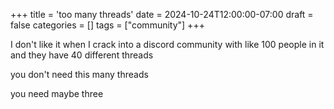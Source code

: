 +++
title = 'too many threads'
date = 2024-10-24T12:00:00-07:00
draft = false
categories = []
tags = ["community"]
+++

I don't like it when I crack into a discord community with like 100 people in it and they have 40 different threads

you don't need this many threads

you need maybe three